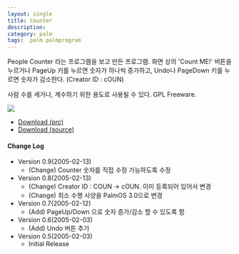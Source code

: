 ```yaml
---
layout: single
title: Counter
description: 
category: palm
tags:  palm palmprogram
---
```


People Counter 라는 프로그램을 보고 만든 프로그램.  화면 상의 'Count ME!' 버튼을 누르거나 PageUp 키를
누르면 숫자가 하나씩 증가하고, Undo나 PageDown 키를 누르면 숫자가 감소한다. (Creator ID : cOUN)

사람 수를 세거나, 계수하기 위한 용도로 사용될 수 있다. GPL Freeware.

![](http://farm3.staticflickr.com/2851/13208321415_06cc1d55ce_o.gif)


* [Download (prc)](https://dl.dropboxusercontent.com/u/4345768/jmjeong.com/counter-palm.prc)
* [Download (source)](https://dl.dropboxusercontent.com/u/4345768/jmjeong.com/counter-palm.zip)

#### Change Log

- Version 0.9(2005-02-13)
   - (Change) Counter 숫자를 직접 수정 가능하도록 수정
- Version 0.8(2005-02-13)
   - (Change) Creator ID : COUN -> cOUN. 이미 등록되어 있어서 변경
   - (Change) 최소 수행 사양을 PalmOS 3.0으로 변경
-  Version 0.7(2005-02-12)
   - (Add) PageUp/Down 으로 숫자 증가/감소 할 수 있도록 함
-  Version 0.6(2005-02-03)
   - (Add) Undo 버튼 추가
- Version 0.5(2005-02-03)
   - Initial Release
